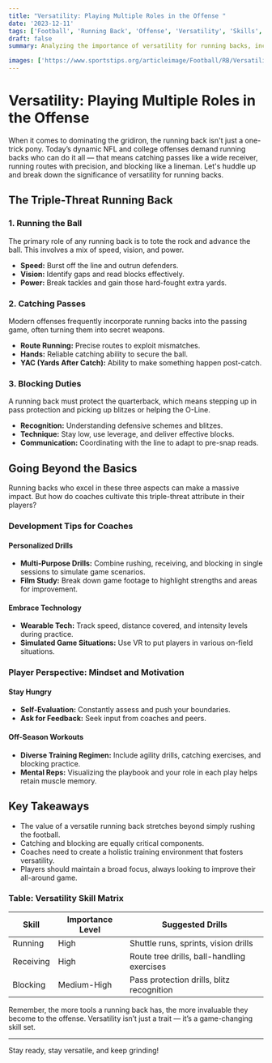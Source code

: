 ```yaml
--- 
title: "Versatility: Playing Multiple Roles in the Offense "
date: '2023-12-11'
tags: ['Football', 'Running Back', 'Offense', 'Versatility', 'Skills', 'Player Growth', 'Coaching', 'Tips', 'Strategy']
draft: false 
summary: Analyzing the importance of versatility for running backs, including running, receiving, and blocking responsibilities.

images: ['https://www.sportstips.org/articleimage/Football/RB/Versatility.webp']
--- 
```


# Versatility: Playing Multiple Roles in the Offense

When it comes to dominating the gridiron, the running back isn't just a one-trick pony. Today’s dynamic NFL and college offenses demand running backs who can do it all — that means catching passes like a wide receiver, running routes with precision, and blocking like a lineman. Let's huddle up and break down the significance of versatility for running backs.

## The Triple-Threat Running Back

### 1. Running the Ball

The primary role of any running back is to tote the rock and advance the ball. This involves a mix of speed, vision, and power.

- **Speed:** Burst off the line and outrun defenders.
- **Vision:** Identify gaps and read blocks effectively.
- **Power:** Break tackles and gain those hard-fought extra yards.

### 2. Catching Passes

Modern offenses frequently incorporate running backs into the passing game, often turning them into secret weapons.

- **Route Running:** Precise routes to exploit mismatches.
- **Hands:** Reliable catching ability to secure the ball.
- **YAC (Yards After Catch):** Ability to make something happen post-catch.

### 3. Blocking Duties

A running back must protect the quarterback, which means stepping up in pass protection and picking up blitzes or helping the O-Line.

- **Recognition:** Understanding defensive schemes and blitzes.
- **Technique:** Stay low, use leverage, and deliver effective blocks.
- **Communication:** Coordinating with the line to adapt to pre-snap reads.

## Going Beyond the Basics

Running backs who excel in these three aspects can make a massive impact. But how do coaches cultivate this triple-threat attribute in their players?

### Development Tips for Coaches

#### Personalized Drills

- **Multi-Purpose Drills:** Combine rushing, receiving, and blocking in single sessions to simulate game scenarios.
- **Film Study:** Break down game footage to highlight strengths and areas for improvement.

#### Embrace Technology

- **Wearable Tech:** Track speed, distance covered, and intensity levels during practice.
- **Simulated Game Situations:** Use VR to put players in various on-field situations.

### Player Perspective: Mindset and Motivation

#### Stay Hungry

- **Self-Evaluation:** Constantly assess and push your boundaries.
- **Ask for Feedback:** Seek input from coaches and peers.

#### Off-Season Workouts

- **Diverse Training Regimen:** Include agility drills, catching exercises, and blocking practice.
- **Mental Reps:** Visualizing the playbook and your role in each play helps retain muscle memory.

## Key Takeaways

- The value of a versatile running back stretches beyond simply rushing the football.
- Catching and blocking are equally critical components.
- Coaches need to create a holistic training environment that fosters versatility.
- Players should maintain a broad focus, always looking to improve their all-around game.

### Table: Versatility Skill Matrix

| Skill          | Importance Level | Suggested Drills                               |
| -------------- | ---------------- | --------------------------------------------- |
| Running        | High             | Shuttle runs, sprints, vision drills           |
| Receiving      | High             | Route tree drills, ball-handling exercises     |
| Blocking       | Medium-High      | Pass protection drills, blitz recognition      |

Remember, the more tools a running back has, the more invaluable they become to the offense. Versatility isn’t just a trait — it’s a game-changing skill set.

---

Stay ready, stay versatile, and keep grinding!

```